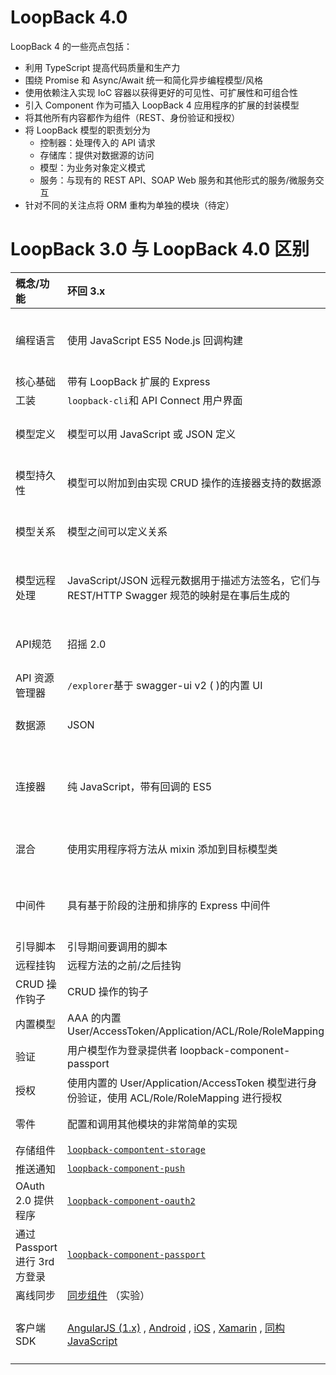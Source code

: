 # LoopBack 4.0

LoopBack 4 的一些亮点包括：

- 利用 TypeScript 提高代码质量和生产力
- 围绕 Promise 和 Async/Await 统一和简化异步编程模型/风格
- 使用依赖注入实现 IoC 容器以获得更好的可见性、可扩展性和可组合性
- 引入 Component 作为可插入 LoopBack 4 应用程序的扩展的封装模型
- 将其他所有内容都作为组件（REST、身份验证和授权）
- 将 LoopBack 模型的职责划分为
  - 控制器：处理传入的 API 请求
  - 存储库：提供对数据源的访问
  - 模型：为业务对象定义模式
  - 服务：与现有的 REST API、SOAP Web 服务和其他形式的服务/微服务交互
- 针对不同的关注点将 ORM 重构为单独的模块（待定）

# LoopBack 3.0 与 LoopBack 4.0 区别

| 概念/功能                     | 环回 3.x                                                     | 环回 4                                                       |
| :---------------------------- | :----------------------------------------------------------- | :----------------------------------------------------------- |
| 编程语言                      | 使用 JavaScript ES5 Node.js 回调构建                         | 具有最新 JavaScript 功能的现代 TypeScript Promises & async/await、ES2016/2017 及更高版本 |
| 核心基础                      | 带有 LoopBack 扩展的 Express                                 | 国产 IoC 容器                                                |
| 工装                          | `loopback-cli`和 API Connect 用户界面                        | [`@loopback/cli`](https://loopback.io/doc/en/lb4/Command-line-interface.html) |
| 模型定义                      | 模型可以用 JavaScript 或 JSON 定义                           | 模型可以用 TypeScript 定义； 待定：JavaScript - 参见 [loopback-next#560](https://github.com/loopbackio/loopback-next/issues/560) |
| 模型持久性                    | 模型可以附加到由实现 CRUD 操作的连接器支持的数据源           | [引入存储库](https://loopback.io/doc/en/lb4/Repositories.html)来表示持久性相关的操作；存储库将模型元数据绑定到数据源 |
| 模型关系                      | 模型之间可以定义关系                                         | 模型之间可以定义关系；查询和持久性在存储库级别实现           |
| 模型远程处理                  | JavaScript/JSON 远程元数据用于描述方法签名，它们与 REST/HTTP Swagger 规范的映射是在事后生成的 | 远程元数据可以由 OpenAPI JSON/YAML 文档提供，也可以通过 TypeScript 装饰器自动生成 |
| API规范                       | 招摇 2.0                                                     | OpenAPI Spec v3 和潜在的其他 API 规范，例如 GraphQL、gRPC 等。 |
| API 资源管理器                | `/explorer`基于 swagger-ui v2 ( )的内置 UI                   | `/explorer`基于 swagger-ui v3 ( )的内置 UI                   |
| 数据源                        | JSON                                                         | 打字稿和 JSON； 待定：JavaScript - 参见 [loopback-next#560](https://github.com/loopbackio/loopback-next/issues/560) |
| 连接器                        | 纯 JavaScript，带有回调的 ES5                                | 纯 JavaScript，带回调的 ES5； 待定：带有 async/await 的 TypeScript - 请参阅 [loopback-next#889](https://github.com/loopbackio/loopback-next/issues/889) |
| 混合                          | 使用实用程序将方法从 mixin 添加到目标模型类                  | 使用 [TypeScript 2.2 及更高版本支持的 ES2015 mixin classes 模式](https://www.typescriptlang.org/docs/handbook/release-notes/typescript-2-2.html) |
| 中间件                        | 具有基于阶段的注册和排序的 Express 中间件                    | 由动作组成的序列； 待定：支持 Express 中间件，请参阅 [loopback-next#1293](https://github.com/loopbackio/loopback-next/issues/1293) 和 [loopback-next#2035](https://github.com/loopbackio/loopback-next/issues/2035)。 |
| 引导脚本                      | 引导期间要调用的脚本                                         | [生命周期事件和观察者](https://loopback.io/doc/en/lb4/Life-cycle.html) |
| 远程挂钩                      | 远程方法的之前/之后挂钩                                      | [拦截器](https://loopback.io/doc/en/lb4/Interceptors.html)   |
| CRUD 操作钩子                 | CRUD 操作的钩子                                              | （待定）                                                     |
| 内置模型                      | AAA 的内置 User/AccessToken/Application/ACL/Role/RoleMapping | （待定）                                                     |
| 验证                          | 用户模型作为登录提供者 loopback-component-passport           | 具有策略提供者可扩展性的 [身份验证组件](https://loopback.io/doc/en/lb4/Loopback-component-authentication.html) |
| 授权                          | 使用内置的 User/Application/AccessToken 模型进行身份验证，使用 ACL/Role/RoleMapping 进行授权 | [授权组件](https://loopback.io/doc/en/lb4/Loopback-component-authorization.html) （正在进行中）。 |
| 零件                          | 配置和调用其他模块的非常简单的实现                           | 一个成熟的打包模型，允许来自其他模块的扩展贡献               |
| 存储组件                      | [`loopback-compontent-storage`](https://loopback.io/doc/en/lb3/Storage-component.html) | 无法使用                                                     |
| 推送通知                      | [`loopback-component-push`](https://loopback.io/doc/en/lb3/Push-notifications.html) | 无法使用                                                     |
| OAuth 2.0 提供程序            | [`loopback-component-oauth2`](https://loopback.io/doc/en/lb3/OAuth-2.0.html) | （待定）                                                     |
| 通过 Passport 进行 3rd 方登录 | [`loopback-component-passport`](https://loopback.io/doc/en/lb3/Third-party-login-using-Passport.html) | [`@loopback/authentication-passport`](https://github.com/loopbackio/loopback-next/tree/master/extensions/authentication-passport) |
| 离线同步                      | [同步组件](https://loopback.io/doc/en/lb3/Synchronization.html) （实验） | 无法使用                                                     |
| 客户端 SDK                    | [AngularJS (1.x)](https://loopback.io/doc/en/lb3/AngularJS-JavaScript-SDK.html) , [Android](https://loopback.io/doc/en/lb3/Android-SDK.html) , [iOS](https://loopback.io/doc/en/lb3/iOS-SDK.html) , [Xamarin](https://loopback.io/doc/en/lb3/Xamarin-SDK.html) , [同构 JavaScript](https://loopback.io/doc/en/lb3/LoopBack-in-the-client.html) | OpenAPI 代码生成器，例如 [`swagger-codegen`](https://swagger.io/tools/swagger-codegen/)， [`openapi-generator`](https://github.com/OpenAPITools/openapi-generator)或 [`ng-openapi-gen`](https://github.com/cyclosproject/ng-openapi-gen) |